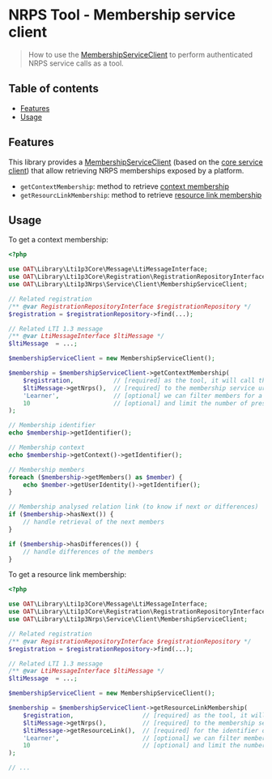 # NRPS Tool - Membership service client

> How to use the [MembershipServiceClient](../src/Service/Client/MembershipServiceClient.php) to perform authenticated NRPS service calls as a tool.

## Table of contents

- [Features](#features)
- [Usage](#usage)

## Features

This library provides a [MembershipServiceClient](../src/Service/Client/MembershipServiceClient.php) (based on the [core service client](https://github.com/oat-sa/lib-lti1p3-core/blob/master/doc/service/service-client.md)) that allow retrieving NRPS memberships exposed by a platform.

- `getContextMembership`: method to retrieve [context membership](https://www.imsglobal.org/spec/lti-nrps/v2p0#context-membership)
- `getResourcLinkMembership`: method to retrieve [resource link membership](https://www.imsglobal.org/spec/lti-nrps/v2p0#resource-link-membership-service)

## Usage

To get a context membership:
```php
<?php

use OAT\Library\Lti1p3Core\Message\LtiMessageInterface;
use OAT\Library\Lti1p3Core\Registration\RegistrationRepositoryInterface;
use OAT\Library\Lti1p3Nrps\Service\Client\MembershipServiceClient;

// Related registration
/** @var RegistrationRepositoryInterface $registrationRepository */
$registration = $registrationRepository->find(...);

// Related LTI 1.3 message
/** @var LtiMessageInterface $ltiMessage */
$ltiMessage  = ...;

$membershipServiceClient = new MembershipServiceClient();

$membership = $membershipServiceClient->getContextMembership(
    $registration,           // [required] as the tool, it will call the platform of this registration
    $ltiMessage->getNrps(),  // [required] to the membership service url of the NRPS claim (got at LTI launch)
    'Learner',               // [optional] we can filter members for a role (default: no filter)
    10                       // [optional] and limit the number of presented members (default: no limit)
);

// Membership identifier
echo $membership->getIdentifier();

// Membership context
echo $membership->getContext()->getIdentifier();

// Membership members
foreach ($membership->getMembers() as $member) {
    echo $member->getUserIdentity()->getIdentifier();
}

// Membership analysed relation link (to know if next or differences)
if ($membership->hasNext()) {
    // handle retrieval of the next members
}

if ($membership->hasDifferences()) {
    // handle differences of the members
}
```

To get a resource link membership:
```php
<?php

use OAT\Library\Lti1p3Core\Message\LtiMessageInterface;
use OAT\Library\Lti1p3Core\Registration\RegistrationRepositoryInterface;
use OAT\Library\Lti1p3Nrps\Service\Client\MembershipServiceClient;

// Related registration
/** @var RegistrationRepositoryInterface $registrationRepository */
$registration = $registrationRepository->find(...);

// Related LTI 1.3 message
/** @var LtiMessageInterface $ltiMessage */
$ltiMessage  = ...;

$membershipServiceClient = new MembershipServiceClient();

$membership = $membershipServiceClient->getResourceLinkMembership(
    $registration,                   // [required] as the tool, it will call the platform of this registration
    $ltiMessage->getNrps(),          // [required] to the membership service url of the NRPS claim (got at LTI launch)
    $ltiMessage->getResourceLink(),  // [required] for the identifier of the ResourceLink claim (got at LTI launch)
    'Learner',                       // [optional] we can filter members for a role (default: no filter)
    10                               // [optional] and limit the number of presented members (default: no limit)
);

// ...
```

